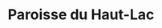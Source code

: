---
title: Paroisse du Haut-Lac
name: Haut-Lac
site: https://hautlac.erev.ch/
territoire:
- Vionnaz
- Port-Valais 
- St-Gingolph
- Vouvry 
NPA:
- 1895
- 1896
- 1897
- 1898
- 1899
meta:
- Beffeux
- Bonne Année
- Chavalon
- Frenay
- Le Bouveret
- Le Chêne
- Le Flon
- Les Barges
- Les Crosats
- Les Évouettes
- Mayen
- Miex
- Revereulaz
- Saint-Gingolph
- Tanay
- Torgon
- Vesenand
ministres:
- Didier Wirth
---